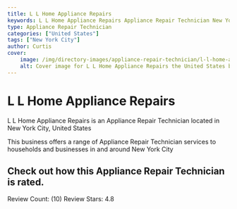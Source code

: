 ```yaml
---
title: L L Home Appliance Repairs
keywords: L L Home Appliance Repairs Appliance Repair Technician New York City United States 
type: Appliance Repair Technician 
categories: ["United States"]
tags: ["New York City"]
author: Curtis
cover:
    image: /img/directory-images/appliance-repair-technician/l-l-home-appliance-repairs.webp
    alt: Cover image for L L Home Appliance Repairs the United States based Appliance Repair Technician servicing New York City 
---
```


# L L Home Appliance Repairs
L L Home Appliance Repairs is an Appliance Repair Technician located in New York City, United States

This business offers a range of Appliance Repair Technician services to households and businesses in and around New York City

## Check out how this Appliance Repair Technician is rated.
Review Count: (10)
Review Stars: 4.8

